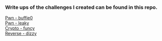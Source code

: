 ### Write ups of the challenges I created can be found in this repo.  

[Pwn - buffie0](https://github.com/w3th4nds/UNIWA_CTF/tree/master/UNIWA_CTF_2020/pwn/buffie0)  
[Pwn - leaky](https://github.com/w3th4nds/UNIWA_CTF/tree/master/UNIWA_CTF_2020/pwn/leaky)  
[Crypto - funcy](https://github.com/w3th4nds/UNIWA_CTF/tree/master/UNIWA_CTF_2020/crypto/funcy)  
[Reverse - dizzy](https://github.com/w3th4nds/UNIWA_CTF/tree/master/UNIWA_CTF_2020/reverse/dizzy) 
